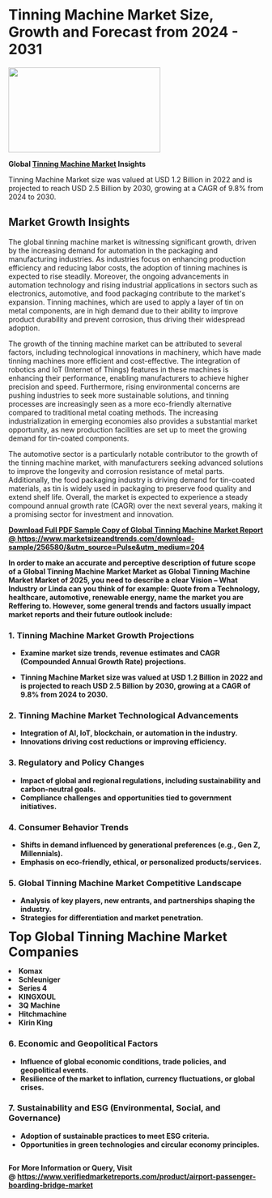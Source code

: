 <H1>Tinning Machine Market Size, Growth and Forecast from 2024 - 2031</H1><img class="aligncenter size-medium wp-image-584254" src="https://thirdeyenews.in/wp-content/uploads/2024/09/Global-Market-Research-300x168.jpeg" alt="" width="300" height="168" /><p><strong>Global&nbsp;<a href="https://www.marketsizeandtrends.com/download-sample/256580/&amp;utm_source=Pulse&amp;utm_medium=204">Tinning Machine Market</a> Insights</strong></p><p>Tinning Machine Market size was valued at USD 1.2 Billion in 2022 and is projected to reach USD 2.5 Billion by 2030, growing at a CAGR of 9.8% from 2024 to 2030.</p><p><h2>Market Growth Insights</h2> <p>The global tinning machine market is witnessing significant growth, driven by the increasing demand for automation in the packaging and manufacturing industries. As industries focus on enhancing production efficiency and reducing labor costs, the adoption of tinning machines is expected to rise steadily. Moreover, the ongoing advancements in automation technology and rising industrial applications in sectors such as electronics, automotive, and food packaging contribute to the market's expansion. Tinning machines, which are used to apply a layer of tin on metal components, are in high demand due to their ability to improve product durability and prevent corrosion, thus driving their widespread adoption.</p> <p><strong><a href="#"></a></strong></p> <p>The growth of the tinning machine market can be attributed to several factors, including technological innovations in machinery, which have made tinning machines more efficient and cost-effective. The integration of robotics and IoT (Internet of Things) features in these machines is enhancing their performance, enabling manufacturers to achieve higher precision and speed. Furthermore, rising environmental concerns are pushing industries to seek more sustainable solutions, and tinning processes are increasingly seen as a more eco-friendly alternative compared to traditional metal coating methods. The increasing industrialization in emerging economies also provides a substantial market opportunity, as new production facilities are set up to meet the growing demand for tin-coated components.</p> <p>The automotive sector is a particularly notable contributor to the growth of the tinning machine market, with manufacturers seeking advanced solutions to improve the longevity and corrosion resistance of metal parts. Additionally, the food packaging industry is driving demand for tin-coated materials, as tin is widely used in packaging to preserve food quality and extend shelf life. Overall, the market is expected to experience a steady compound annual growth rate (CAGR) over the next several years, making it a promising sector for investment and innovation.</p> <p><strong><a href="#"></p><p><span class=""><strong>Download Full PDF Sample Copy of Global Tinning Machine Market Report</strong> @ <a href="https://www.marketsizeandtrends.com/download-sample/256580/&amp;utm_source=Pulse&amp;utm_medium=204" target="_blank">https://www.marketsizeandtrends.com/download-sample/256580/&amp;utm_source=Pulse&amp;utm_medium=204</a></span></p><p>In order to make an accurate and perceptive description of future scope of a Global&nbsp;Tinning Machine Market Market as Global&nbsp;Tinning Machine Market Market of 2025, you need to describe a clear Vision &ndash; What Industry or Linda can you think of for example: Quote from a Technology, healthcare, automotive, renewable energy, name the market you are Reffering to. However, some general trends and factors usually impact market reports and their future outlook include:</p><h3>1.&nbsp;<strong>Tinning Machine Market Growth Projections</strong></h3><ul><li>Examine market size trends, revenue estimates and CAGR (Compounded Annual Growth Rate) projections.</li><li><p>Tinning Machine Market size was valued at USD 1.2 Billion in 2022 and is projected to reach USD 2.5 Billion by 2030, growing at a CAGR of 9.8% from 2024 to 2030.</p></li></ul><h3>2.&nbsp;<strong>Tinning Machine Market Technological Advancements</strong></h3><ul><li>Integration of AI, IoT, blockchain, or automation in the industry.</li><li>Innovations driving cost reductions or improving efficiency.</li></ul><h3>3.&nbsp;<strong>Regulatory and Policy Changes</strong></h3><ul><li>Impact of global and regional regulations, including sustainability and carbon-neutral goals.</li><li>Compliance challenges and opportunities tied to government initiatives.</li></ul><h3>4.&nbsp;<strong>Consumer Behavior Trends</strong></h3><ul><li>Shifts in demand influenced by generational preferences (e.g., Gen Z, Millennials).</li><li>Emphasis on eco-friendly, ethical, or personalized products/services.</li></ul><h3>5.&nbsp;<strong>Global Tinning Machine Market Competitive Landscape</strong></h3><ul><li>Analysis of key players, new entrants, and partnerships shaping the industry.</li><li>Strategies for differentiation and market penetration.</li></ul><p data-pm-slice="1 1 []"><span style="color: inherit; font-family: inherit; font-size: 25px;">Top Global Tinning Machine Market Companies</span></p><div class="" data-test-id=""><p><li>Komax</li><li> Schleuniger</li><li> Series 4</li><li> KINGXOUL</li><li> 3Q Machine</li><li> Hitchmachine</li><li> Kirin King</li></p></div><h3>6.&nbsp;<strong>Economic and Geopolitical Factors</strong></h3><ul><li>Influence of global economic conditions, trade policies, and geopolitical events.</li><li>Resilience of the market to inflation, currency fluctuations, or global crises.</li></ul><h3>7.&nbsp;<strong>Sustainability and ESG (Environmental, Social, and Governance)</strong></h3><ul><li>Adoption of sustainable practices to meet ESG criteria.</li><li>Opportunities in green technologies and circular economy principles.</li></ul><h2><strong style="font-size: 14px;">For More Information or Query, Visit @&nbsp;</strong><a style="background-color: #ffffff; font-size: 14px;" href="https://www.marketsizeandtrends.com/report/tinning-machine-market/" target="_blank">https://www.verifiedmarketreports.com/product/airport-passenger-boarding-bridge-market</a></h2>
